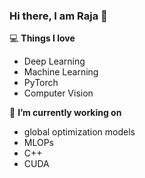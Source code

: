 ### Hi there, I am Raja 👋


💻 **Things I love**
- Deep Learning
- Machine Learning
- PyTorch
- Computer Vision


🔭 **I’m currently working on**
-  global optimization models
-  MLOPs
-  C++
-  CUDA


